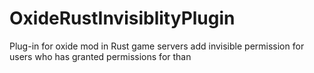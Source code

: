 # OxideRustInvisiblityPlugin
Plug-in for oxide mod in Rust game servers add invisible permission for users who has granted permissions for than 
